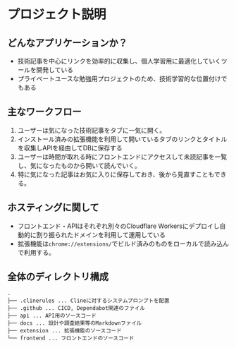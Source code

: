 # プロジェクト説明

## どんなアプリケーションか？

- 技術記事を中心にリンクを効率的に収集し、個人学習用に最適化していくツールを開発している
- プライベートユースな勉強用プロジェクトのため、技術学習的な位置付けでもある

## 主なワークフロー

1. ユーザーは気になった技術記事をタブに一気に開く。
2. インストール済みの拡張機能を利用して開いているタブのリンクとタイトルを収集しAPIを経由してDBに保存する
3. ユーザーは時間が取れる時にフロントエンドにアクセスして未読記事を一覧し、気になったものから開いて読んでいく。
4. 特に気になった記事はお気に入りに保存しておき、後から見直すこともできる。

## ホスティングに関して

- フロントエンド・APIはそれぞれ別々のCloudflare Workersにデプロイし自動的に割り振られたドメインを利用して運用している
- 拡張機能は`chrome://extensions/`でビルド済みのものをローカルで読み込んで利用する。

## 全体のディレクトリ構成

```
.
├── .clinerules ... Clineに対するシステムプロンプトを配置
├── .github ... CICD, Dependabot関連のファイル
├── api ... API用のソースコード
├── docs ... 設計や調査結果等のMarkdownファイル
├── extension ... 拡張機能のソースコード
└── frontend ... フロントエンドのソースコード
```